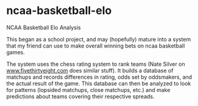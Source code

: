 # ncaa-basketball-elo
NCAA Basketball Elo Analysis

This began as a school project, and may (hopefully) mature into a system that my friend can use to make overall winning bets on ncaa basketball games.

The system uses the chess rating system to rank teams (Nate Silver on www.fivethirtyeight.com does similar stuff). It builds a database of matchups and records differences in rating, odds set by oddsmakers, and the actual result of the game. This database can then be analyzed to look for patterns (lopsided matchups, close matchups, etc.) and make predictions about teams covering their respective spreads.
